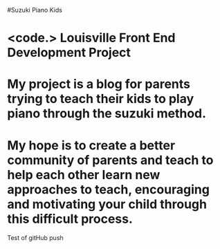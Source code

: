 #Suzuki Piano Kids
# <code.> Louisville Front End Development Project </h1>

# My project is a blog for parents trying to teach their kids to play piano through the suzuki method.

# My hope is to create a better community of parents and teach to help each other learn new approaches to teach, encouraging and motivating your child through this difficult process.

Test of gitHub push